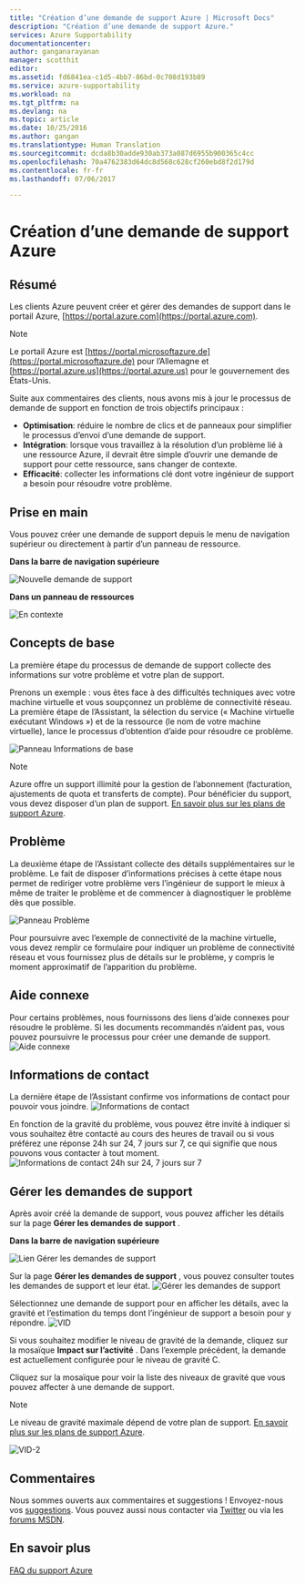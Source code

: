 ```yaml
---
title: "Création d’une demande de support Azure | Microsoft Docs"
description: "Création d’une demande de support Azure."
services: Azure Supportability
documentationcenter: 
author: ganganarayanan
manager: scotthit
editor: 
ms.assetid: fd6841ea-c1d5-4bb7-86bd-0c708d193b89
ms.service: azure-supportability
ms.workload: na
ms.tgt_pltfrm: na
ms.devlang: na
ms.topic: article
ms.date: 10/25/2016
ms.author: gangan
ms.translationtype: Human Translation
ms.sourcegitcommit: dcda8b30adde930ab373a087d6955b900365c4cc
ms.openlocfilehash: 70a4762383d64dc8d568c628cf260ebd8f2d179d
ms.contentlocale: fr-fr
ms.lasthandoff: 07/06/2017

---
```

# <a name="how-to-create-an-azure-support-request"></a>Création d’une demande de support Azure
## <a name="summary"></a>Résumé
Les clients Azure peuvent créer et gérer des demandes de support dans le portail Azure, [https://portal.azure.com](https://portal.azure.com).

> [!NOTE]
> Le portail Azure est [https://portal.microsoftazure.de](https://portal.microsoftazure.de) pour l’Allemagne et [https://portal.azure.us](https://portal.azure.us) pour le gouvernement des États-Unis.
> 
> 

Suite aux commentaires des clients, nous avons mis à jour le processus de demande de support en fonction de trois objectifs principaux :

* **Optimisation**: réduire le nombre de clics et de panneaux pour simplifier le processus d’envoi d’une demande de support.
* **Intégration**: lorsque vous travaillez à la résolution d’un problème lié à une ressource Azure, il devrait être simple d’ouvrir une demande de support pour cette ressource, sans changer de contexte.
* **Efficacité**: collecter les informations clé dont votre ingénieur de support a besoin pour résoudre votre problème.

## <a name="getting-started"></a>Prise en main
Vous pouvez créer une demande de support depuis le menu de navigation supérieur ou directement à partir d’un panneau de ressource.

**Dans la barre de navigation supérieure**

![Nouvelle demande de support](./media/how-to-create-azure-support-request/NewSupportRequest.png)

**Dans un panneau de ressources**

![En contexte](./media/how-to-create-azure-support-request/Incontext.png)

## <a name="basics"></a>Concepts de base
La première étape du processus de demande de support collecte des informations sur votre problème et votre plan de support.

Prenons un exemple : vous êtes face à des difficultés techniques avec votre machine virtuelle et vous soupçonnez un problème de connectivité réseau.
La première étape de l’Assistant, la sélection du service (« Machine virtuelle exécutant Windows ») et de la ressource (le nom de votre machine virtuelle), lance le processus d’obtention d’aide pour résoudre ce problème.

![Panneau Informations de base](./media/how-to-create-azure-support-request/Basics.png)

> [!NOTE]
> Azure offre un support illimité pour la gestion de l’abonnement (facturation, ajustements de quota et transferts de compte). Pour bénéficier du support, vous devez disposer d’un plan de support. [En savoir plus sur les plans de support Azure](https://azure.microsoft.com/support/plans).
> 
> 

## <a name="problem"></a>Problème
La deuxième étape de l’Assistant collecte des détails supplémentaires sur le problème. Le fait de disposer d’informations précises à cette étape nous permet de rediriger votre problème vers l’ingénieur de support le mieux à même de traiter le problème et de commencer à diagnostiquer le problème dès que possible.

![Panneau Problème](./media/how-to-create-azure-support-request/Problem.png)

Pour poursuivre avec l’exemple de connectivité de la machine virtuelle, vous devez remplir ce formulaire pour indiquer un problème de connectivité réseau et vous fournissez plus de détails sur le problème, y compris le moment approximatif de l’apparition du problème.

## <a name="related-help"></a>Aide connexe
Pour certains problèmes, nous fournissons des liens d’aide connexes pour résoudre le problème. Si les documents recommandés n’aident pas, vous pouvez poursuivre le processus pour créer une demande de support.
![Aide connexe](./media/how-to-create-azure-support-request/RelatedHelp.png)

## <a name="contact-information"></a>Informations de contact
La dernière étape de l’Assistant confirme vos informations de contact pour pouvoir vous joindre.
![Informations de contact](./media/how-to-create-azure-support-request/ContactInformation.png)

En fonction de la gravité du problème, vous pouvez être invité à indiquer si vous souhaitez être contacté au cours des heures de travail ou si vous préférez une réponse 24h sur 24, 7 jours sur 7, ce qui signifie que nous pouvons vous contacter à tout moment.
![Informations de contact 24h sur 24, 7 jours sur 7](./media/how-to-create-azure-support-request/ContactInformation-2.png)

## <a name="manage-support-requests"></a>Gérer les demandes de support
Après avoir créé la demande de support, vous pouvez afficher les détails sur la page **Gérer les demandes de support** .

**Dans la barre de navigation supérieure**

![Lien Gérer les demandes de support](./media/how-to-create-azure-support-request/ManageSupportRequest-link.png)

Sur la page **Gérer les demandes de support** , vous pouvez consulter toutes les demandes de support et leur état.
![Gérer les demandes de support](./media/how-to-create-azure-support-request/ManageSupportRequest.png)

Sélectionnez une demande de support pour en afficher les détails, avec la gravité et l’estimation du temps dont l’ingénieur de support a besoin pour y répondre.
![VID](./media/how-to-create-azure-support-request/VID.png)

Si vous souhaitez modifier le niveau de gravité de la demande, cliquez sur la mosaïque **Impact sur l’activité** . Dans l’exemple précédent, la demande est actuellement configurée pour le niveau de gravité C.

Cliquez sur la mosaïque pour voir la liste des niveaux de gravité que vous pouvez affecter à une demande de support.

> [!NOTE]
> Le niveau de gravité maximale dépend de votre plan de support. [En savoir plus sur les plans de support Azure](https://azure.microsoft.com/support/plans).
> 
> 

![VID-2](./media/how-to-create-azure-support-request/VID-2.png)

## <a name="feedback"></a>Commentaires
Nous sommes ouverts aux commentaires et suggestions ! Envoyez-nous vos [suggestions](https://feedback.azure.com/forums/266794-support-feedback). Vous pouvez aussi nous contacter via [Twitter](https://twitter.com/azuresupport) ou via les [forums MSDN](https://social.msdn.microsoft.com/Forums/azure).

## <a name="learn-more"></a>En savoir plus
[FAQ du support Azure](https://azure.microsoft.com/support/faq)


